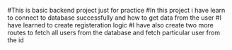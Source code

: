 #This is basic backend project just for practice 
#In this project i have learn to connect to database successfully and how to get data from the user
#I have learned to create registeration logic 
#I have also create two more routes to fetch all users from the database and fetch particular user from the id 

